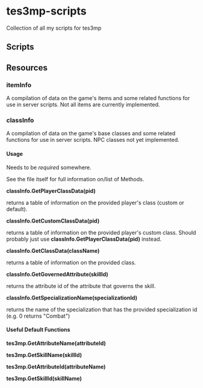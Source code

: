 # tes3mp-scripts
Collection of all my scripts for tes3mp
## Scripts

## Resources
### itemInfo
A compilation of data on the game's items and some related functions for use in server scripts. Not all items are currently implemented.

### classInfo
A compilation of data on the game's base classes and some related functions for use in server scripts. NPC classes not yet implemented.
#### Usage
Needs to be *require*d somewhere.

See the file itself for full information on/list of Methods.

**classInfo.GetPlayerClassData(pid)**

returns a table of information on the provided player's class (custom or default).

**classInfo.GetCustomClassData(pid)**

returns a table of information on the provided player's custom class. Should probably just use **classInfo.GetPlayerClassData(pid)** instead.

**classInfo.GetClassData(className)**

returns a table of information on the provided class.

**classInfo.GetGovernedAttribute(skillId)**

returns the attribute id of the attribute that governs the skill.

**classInfo.GetSpecializationName(specializationId)**

returns the name of the specialization that has the provided specialization id (e.g. 0 returns "Combat")

#### Useful Default Functions
**tes3mp.GetAttributeName(attributeId)**

**tes3mp.GetSkillName(skillId)**

**tes3mp.GetAttributeId(attributeName)**

**tes3mp.GetSkillId(skillName)**

